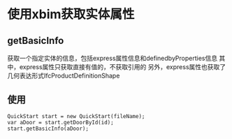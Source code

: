 # 使用xbim获取实体属性

## getBasicInfo
获取一个指定实体的信息，包括express属性信息和definedbyProperties信息
其中，express属性只获取直接有值的，不获取引用的
另外，express属性也获取了几何表达形式IfcProductDefinitionShape

## 使用
```
QuickStart start = new QuickStart(fileName);
var aDoor = start.getDoorById(id);
start.getBasicInfo(aDoor);
```